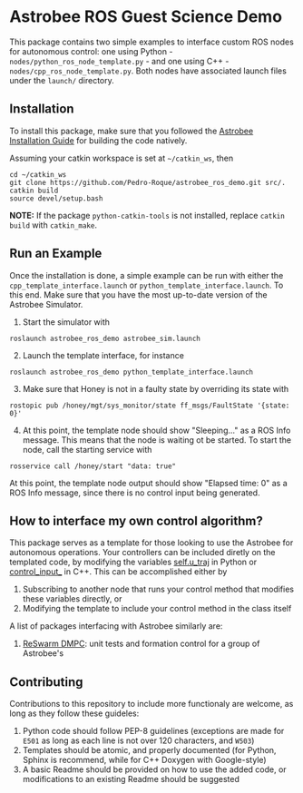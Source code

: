 # Astrobee ROS Guest Science Demo
This package contains two simple examples to interface custom ROS nodes for autonomous control: one using Python - `nodes/python_ros_node_template.py` - and one using C++ - `nodes/cpp_ros_node_template.py`. Both nodes have associated launch files under the `launch/` directory.

## Installation
To install this package, make sure that you followed the [Astrobee Installation Guide](https://nasa.github.io/astrobee/html/md_INSTALL.html) for building the code natively. 

Assuming your catkin workspace is set at `~/catkin_ws`, then
```
cd ~/catkin_ws
git clone https://github.com/Pedro-Roque/astrobee_ros_demo.git src/.
catkin build
source devel/setup.bash
```
**NOTE:** If the package `python-catkin-tools` is not installed, replace `catkin build` with `catkin_make`.

## Run an Example
Once the installation is done, a simple example can be run with either the `cpp_template_interface.launch` or `python_template_interface.launch`. To this end. Make sure that you have the most up-to-date version of the Astrobee Simulator. 

1. Start the simulator with
```
roslaunch astrobee_ros_demo astrobee_sim.launch
```
2. Launch the template interface, for instance
```
roslaunch astrobee_ros_demo python_template_interface.launch
```
3. Make sure that Honey is not in a faulty state by overriding its state with
```
rostopic pub /honey/mgt/sys_monitor/state ff_msgs/FaultState '{state: 0}'
```
4. At this point, the template node should show "Sleeping..." as a ROS Info message. This means that the node is waiting ot be started. To start the node, call the starting service with
```
rosservice call /honey/start "data: true"
```

At this point, the template node output should show "Elapsed time: 0" as a ROS Info message, since there is no control input being generated.

## How to interface my own control algorithm?
This package serves as a template for those looking to use the Astrobee for autonomous operations. Your controllers can be included diretly on the templated code, by modifying the variables [self.u_traj](https://github.com/Pedro-Roque/astrobee_ros_demo/blob/main/nodes/python_ros_node_template.py#L298) in Python or [control_input_](https://github.com/Pedro-Roque/astrobee_ros_demo/blob/main/nodes/cpp_ros_node_template.cpp#L238) in C++. This can be accomplished either by 
1. Subscribing to another node that runs your control method that modifies these variables directly, or 
2. Modifying the template to include your control method in the class itself

A list of packages interfacing with Astrobee similarly are:
1. [ReSwarm DMPC](https://github.com/Pedro-Roque/reswarm_dmpc): unit tests and formation control for a group of Astrobee's


## Contributing
Contributions to this repository to include more functionaly are welcome, as long as they follow these guideles:
1. Python code should follow PEP-8 guidelines (exceptions are made for `E501` as long as each line is not over 120 characters, and `W503`)
2. Templates should be atomic, and properly documented (for Python, Sphinx is recommend, while for C++ Doxygen with Google-style)
3. A basic Readme should be provided on how to use the added code, or modifications to an existing Readme should be suggested